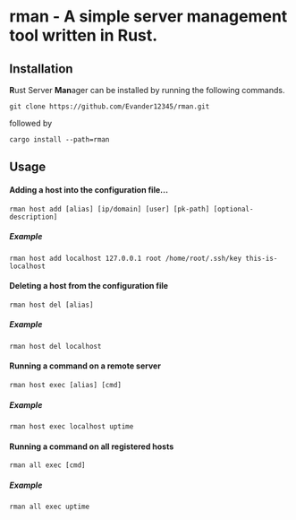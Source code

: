 # rman - A simple server management tool written in Rust.

## Installation
**R**ust Server **Man**ager can be installed by running the following commands.

`git clone https://github.com/Evander12345/rman.git`

followed by
 
`cargo install --path=rman`
 
## Usage
#### Adding a host into the configuration file...

`rman host add [alias] [ip/domain] [user] [pk-path] [optional-description]`

##### Example

`rman host add localhost 127.0.0.1 root /home/root/.ssh/key this-is-localhost`

#### Deleting a host from the configuration file

`rman host del [alias]`

##### Example

`rman host del localhost`

#### Running a command on a remote server

`rman host exec [alias] [cmd]`

##### Example

`rman host exec localhost uptime`

#### Running a command on all registered hosts

`rman all exec [cmd]`

##### Example

`rman all exec uptime`





